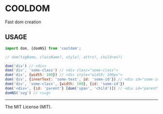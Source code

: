 # COOLDOM
Fast dom creation

## USAGE
```js
import dom, {domNS} from 'cooldom';

// dom(tagName, className?, style?, attrs?, children?)

dom('div') // <div>
dom('div', 'some-class') // <div class="some-class">
dom('div', {width: 100}) // <div style="width: 100px">
dom('div', {innerText: 'some-text', id: 'some-id'}) // <div id="some-id">somw-text</div>
dom('div', 'some-class', {width: 100}, {id: 'some-id'})
dom('<div>', {id: 'parent'} [dom('span', 'child')]) // <div id="parent"><span class="child"></span></div>
domNS('svg') // <svg>
```
---------------------
The MIT License (MIT).